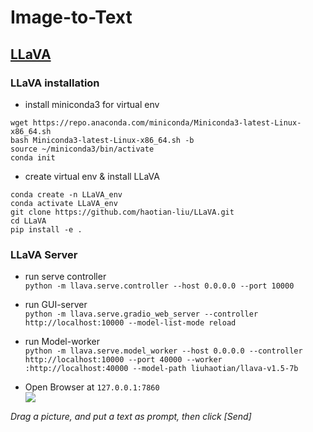 # Image-to-Text

## [LLaVA](https://llava-vl.github.io/)

### LLaVA installation

* install miniconda3 for virtual env
```
wget https://repo.anaconda.com/miniconda/Miniconda3-latest-Linux-x86_64.sh
bash Miniconda3-latest-Linux-x86_64.sh -b
source ~/miniconda3/bin/activate
conda init
```

* create virtual env & install LLaVA
```
conda create -n LLaVA_env
conda activate LLaVA_env
git clone https://github.com/haotian-liu/LLaVA.git
cd LLaVA
pip install -e .
```

### LLaVA Server

* run serve controller<br>
`python -m llava.serve.controller --host 0.0.0.0 --port 10000`<br>

* run GUI-server<br>
`python -m llava.serve.gradio_web_server --controller http://localhost:10000 --model-list-mode reload`<br>

* run Model-worker<br>
`python -m llava.serve.model_worker --host 0.0.0.0 --controller http://localhost:10000 --port 40000 --worker :http://localhost:40000 --model-path liuhaotian/llava-v1.5-7b`<br>

* Open Browser at `127.0.0.1:7860`<br>
![](https://github.com/rkuo2000/GenAI/blob/main/assets/LLaVA_Gradio_Server_UI.png?raw=true)

*Drag a picture, and put a text as prompt, then click [Send]*<br>

